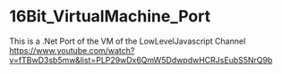 # 16Bit_VirtualMachine_Port
This is a .Net Port of the VM of the LowLevelJavascript Channel
https://www.youtube.com/watch?v=fTBwD3sb5mw&list=PLP29wDx6QmW5DdwpdwHCRJsEubS5NrQ9b